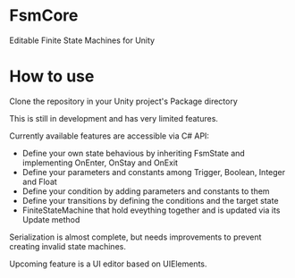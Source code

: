 # FsmCore
Editable Finite State Machines for Unity

# How to use
Clone the repository in your Unity project's Package directory

This is still in development and has very limited features.

Currently available features are accessible via C# API:
* Define your own state behavious by inheriting FsmState and implementing OnEnter, OnStay and OnExit
* Define your parameters and constants among Trigger, Boolean, Integer and Float
* Define your condition by adding parameters and constants to them
* Define your transitions by defining the conditions and the target state
* FiniteStateMachine that hold eveything together and is updated via its Update method

Serialization is almost complete, but needs improvements to prevent creating invalid state machines.

Upcoming feature is a UI editor based on UIElements.
